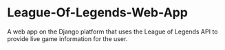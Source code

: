 # League-Of-Legends-Web-App
A web app on the Django platform that uses the League of Legends API to provide live game information for the user.
